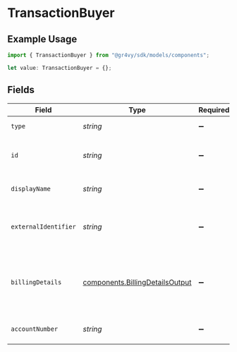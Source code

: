 # TransactionBuyer

## Example Usage

```typescript
import { TransactionBuyer } from "@gr4vy/sdk/models/components";

let value: TransactionBuyer = {};
```

## Fields

| Field                                                                              | Type                                                                               | Required                                                                           | Description                                                                        | Example                                                                            |
| ---------------------------------------------------------------------------------- | ---------------------------------------------------------------------------------- | ---------------------------------------------------------------------------------- | ---------------------------------------------------------------------------------- | ---------------------------------------------------------------------------------- |
| `type`                                                                             | *string*                                                                           | :heavy_minus_sign:                                                                 | Always `buyer`.                                                                    | buyer                                                                              |
| `id`                                                                               | *string*                                                                           | :heavy_minus_sign:                                                                 | The ID for the buyer.                                                              | fe26475d-ec3e-4884-9553-f7356683f7f9                                               |
| `displayName`                                                                      | *string*                                                                           | :heavy_minus_sign:                                                                 | The display name for the buyer.                                                    | John Doe                                                                           |
| `externalIdentifier`                                                               | *string*                                                                           | :heavy_minus_sign:                                                                 | The merchant identifier for this buyer.                                            | buyer-12345                                                                        |
| `billingDetails`                                                                   | [components.BillingDetailsOutput](../../models/components/billingdetailsoutput.md) | :heavy_minus_sign:                                                                 | The billing name, address, email, and other fields for this buyer.                 |                                                                                    |
| `accountNumber`                                                                    | *string*                                                                           | :heavy_minus_sign:                                                                 | The buyer account number.                                                          |                                                                                    |